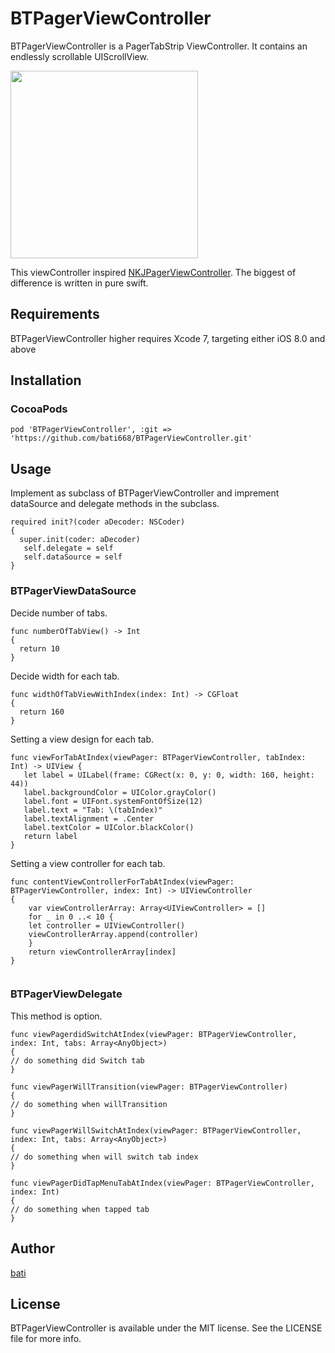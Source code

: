 # BTPagerViewController


BTPagerViewController is a PagerTabStrip ViewController.
It contains an endlessly scrollable UIScrollView.

<img src="./swipe.gif" width="300" />

This viewController inspired [NKJPagerViewController](https://github.com/nakajijapan/NKJPagerViewController). The biggest of difference is written in pure swift.

## Requirements

BTPagerViewController higher requires Xcode 7, targeting either iOS 8.0 and above
## Installation

### CocoaPods

```
pod 'BTPagerViewController', :git => 'https://github.com/bati668/BTPagerViewController.git'
```

## Usage

Implement as subclass of BTPagerViewController and imprement dataSource and delegate methods in the subclass.

```
required init?(coder aDecoder: NSCoder) 
{
  super.init(coder: aDecoder)
   self.delegate = self
   self.dataSource = self
}

```

### BTPagerViewDataSource

Decide number of tabs.

```objc
func numberOfTabView() -> Int
{
  return 10
}
```

Decide width for each tab.

```
func widthOfTabViewWithIndex(index: Int) -> CGFloat
{
  return 160
}
```

Setting a view design for each tab.

```objc
func viewForTabAtIndex(viewPager: BTPagerViewController, tabIndex: Int) -> UIView {
   let label = UILabel(frame: CGRect(x: 0, y: 0, width: 160, height: 44))
   label.backgroundColor = UIColor.grayColor()
   label.font = UIFont.systemFontOfSize(12)
   label.text = "Tab: \(tabIndex)"
   label.textAlignment = .Center
   label.textColor = UIColor.blackColor()
   return label
}
```

Setting a view controller for each tab.

```objc
func contentViewControllerForTabAtIndex(viewPager: BTPagerViewController, index: Int) -> UIViewController
{
    var viewControllerArray: Array<UIViewController> = []
    for _ in 0 ..< 10 {
    let controller = UIViewController()
    viewControllerArray.append(controller)
    }
    return viewControllerArray[index]
}


```

### BTPagerViewDelegate

This method is option.

```objc
func viewPagerdidSwitchAtIndex(viewPager: BTPagerViewController, index: Int, tabs: Array<AnyObject>)
{
// do something did Switch tab
}
```

```objc
func viewPagerWillTransition(viewPager: BTPagerViewController)
{
// do something when willTransition
}
```

```objc
func viewPagerWillSwitchAtIndex(viewPager: BTPagerViewController, index: Int, tabs: Array<AnyObject>)
{
// do something when will switch tab index
}
```

```objc
func viewPagerDidTapMenuTabAtIndex(viewPager: BTPagerViewController, index: Int)
{
// do something when tapped tab 
}
```

## Author

[bati](https://www.facebook.com/hiroshi.chiba.54)


## License

BTPagerViewController is available under the MIT license. See the LICENSE file for more info.

